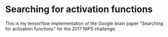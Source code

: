 # Searching for activation functions 

This is my tensorflow implementation of the Google brain paper "Searching for activation functions" for the 2017 NIPS challenge. 


